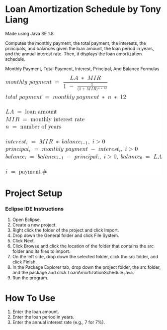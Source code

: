 # Loan Amortization Schedule by Tony Liang

Made using Java SE 1.8.

Computes the monthly payment, the total payment, the interests, the principals, and balances given the loan amount, the loan period in years, and the annual interest rate. Then, it displays the loan amortization schedule.

Monthly Payment, Total Payment, Interest, Principal, And Balance Formulas

![alt text][logo]

[logo]: https://github.com/tliang1/Java-Practice/raw/master/Practice/Intro-To-Java-8th-Ed-Daniel-Y.-Liang/Chapter-4/Chapter04P22/images/instructions/monthly_payment_total_payment_interest_principal_and_balance_formulas.png "Monthly Payment, Total Payment, Interest, Principal, And Balance Formulas"

# Project Setup

### Eclipse IDE Instructions
1. Open Eclipse.
2. Create a new project.
3. Right click the folder of the project and click Import.
4. Drop down the General folder and click File System.
5. Click Next.
6. Click Browse and click the location of the folder that contains the src folder and its files to import.
7. On the left side, drop down the selected folder, click the src folder, and click Finish.
8. In the Package Explorer tab, drop down the project folder, the src folder, and the package and click LoanAmortizationSchedule.java.
9. Run the program.

# How To Use
1. Enter the loan amount.
2. Enter the loan period in years.
3. Enter the annual interest rate (e.g., 7 for 7%).